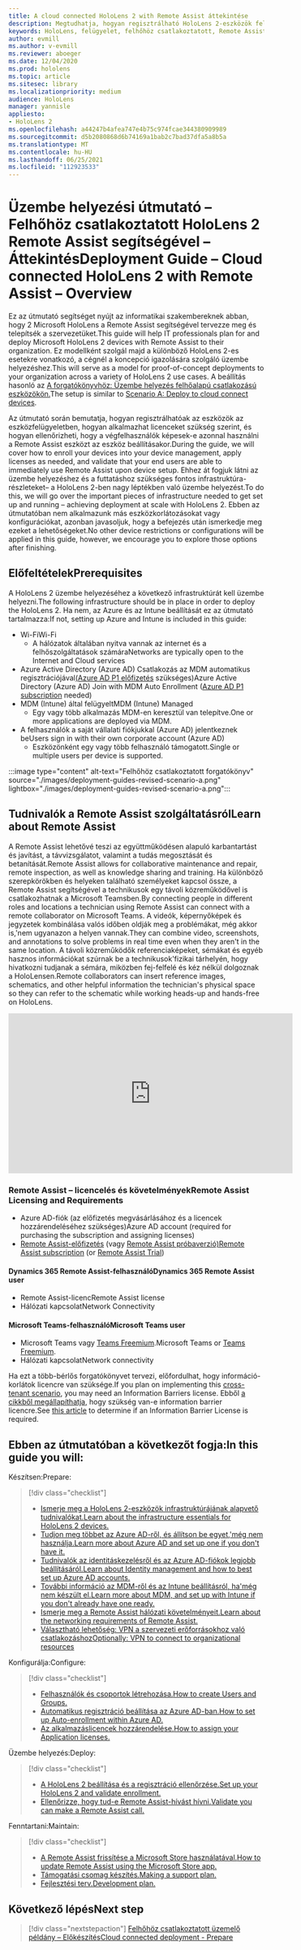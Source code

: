 ```yaml
---
title: A cloud connected HoloLens 2 with Remote Assist áttekintése
description: Megtudhatja, hogyan regisztrálható HoloLens 2-eszközök felhőhöz csatlakoztatott hálózaton keresztül a Dynamics 365 Remote Assist használatával.
keywords: HoloLens, felügyelet, felhőhöz csatlakoztatott, Remote Assist, AAD, Azure AD, MDM, Mobile Eszközkezelés
author: evmill
ms.author: v-evmill
ms.reviewer: aboeger
ms.date: 12/04/2020
ms.prod: hololens
ms.topic: article
ms.sitesec: library
ms.localizationpriority: medium
audience: HoloLens
manager: yannisle
appliesto:
- HoloLens 2
ms.openlocfilehash: a44247b4afea747e4b75c974fcae344380909989
ms.sourcegitcommit: d5b2080868d6b74169a1bab2c7bad37dfa5a8b5a
ms.translationtype: MT
ms.contentlocale: hu-HU
ms.lasthandoff: 06/25/2021
ms.locfileid: "112923533"
---
```

# <a name="deployment-guide--cloud-connected-hololens-2-with-remote-assist--overview"></a><span data-ttu-id="49415-104">Üzembe helyezési útmutató – Felhőhöz csatlakoztatott HoloLens 2 Remote Assist segítségével – Áttekintés</span><span class="sxs-lookup"><span data-stu-id="49415-104">Deployment Guide – Cloud connected HoloLens 2 with Remote Assist – Overview</span></span>

<span data-ttu-id="49415-105">Ez az útmutató segítséget nyújt az informatikai szakembereknek abban, hogy 2 Microsoft HoloLens a Remote Assist segítségével tervezze meg és telepítsék a szervezetüket.</span><span class="sxs-lookup"><span data-stu-id="49415-105">This guide will help IT professionals plan for and deploy Microsoft HoloLens 2 devices with Remote Assist to their organization.</span></span> <span data-ttu-id="49415-106">Ez modellként szolgál majd a különböző HoloLens 2-es esetekre vonatkozó, a cégnél a koncepció igazolására szolgáló üzembe helyezéshez.</span><span class="sxs-lookup"><span data-stu-id="49415-106">This will serve as a model for proof-of-concept deployments to your organization across a variety of HoloLens 2 use cases.</span></span> <span data-ttu-id="49415-107">A beállítás hasonló az [A forgatókönyvhöz: Üzembe helyezés felhőalapú csatlakozású eszközökön.](https://docs.microsoft.com/hololens/common-scenarios#scenario-a)</span><span class="sxs-lookup"><span data-stu-id="49415-107">The setup is similar to [Scenario A: Deploy to cloud connect devices](https://docs.microsoft.com/hololens/common-scenarios#scenario-a).</span></span> 

<span data-ttu-id="49415-108">Az útmutató során bemutatja, hogyan regisztrálhatóak az eszközök az eszközfelügyeletben, hogyan alkalmazhat licenceket szükség szerint, és hogyan ellenőrizheti, hogy a végfelhasználók képesek-e azonnal használni a Remote Assist eszközt az eszköz beállításakor.</span><span class="sxs-lookup"><span data-stu-id="49415-108">During the guide, we will cover how to enroll your devices into your device management, apply licenses as needed, and validate that your end users are able to immediately use Remote Assist upon device setup.</span></span> <span data-ttu-id="49415-109">Ehhez át fogjuk látni az üzembe helyezéshez és a futtatáshoz szükséges fontos infrastruktúra-részleteket– a HoloLens 2-ben nagy léptékben való üzembe helyezést.</span><span class="sxs-lookup"><span data-stu-id="49415-109">To do this, we will go over the important pieces of infrastructure needed to get set up and running – achieving deployment at scale with HoloLens 2.</span></span> <span data-ttu-id="49415-110">Ebben az útmutatóban nem alkalmazunk más eszközkorlátozásokat vagy konfigurációkat, azonban javasoljuk, hogy a befejezés után ismerkedje meg ezeket a lehetőségeket.</span><span class="sxs-lookup"><span data-stu-id="49415-110">No other device restrictions or configurations will be applied in this guide, however, we encourage you to explore those options after finishing.</span></span>

## <a name="prerequisites"></a><span data-ttu-id="49415-111">Előfeltételek</span><span class="sxs-lookup"><span data-stu-id="49415-111">Prerequisites</span></span>

<span data-ttu-id="49415-112">A HoloLens 2 üzembe helyezéséhez a következő infrastruktúrát kell üzembe helyezni.</span><span class="sxs-lookup"><span data-stu-id="49415-112">The following infrastructure should be in place in order to deploy the HoloLens 2.</span></span> <span data-ttu-id="49415-113">Ha nem, az Azure és az Intune beállítását ez az útmutató tartalmazza:</span><span class="sxs-lookup"><span data-stu-id="49415-113">If not, setting up Azure and Intune is included in this guide:</span></span>

- <span data-ttu-id="49415-114">Wi-Fi</span><span class="sxs-lookup"><span data-stu-id="49415-114">Wi-Fi</span></span>
    - <span data-ttu-id="49415-115">A hálózatok általában nyitva vannak az internet és a felhőszolgáltatások számára</span><span class="sxs-lookup"><span data-stu-id="49415-115">Networks are typically open to the Internet and Cloud services</span></span>
- <span data-ttu-id="49415-116">Azure Active Directory (Azure AD) Csatlakozás az MDM automatikus regisztrációjával[(Azure AD P1 előfizetés](https://docs.microsoft.com/azure/active-directory/fundamentals/active-directory-whatis) szükséges)</span><span class="sxs-lookup"><span data-stu-id="49415-116">Azure Active Directory (Azure AD) Join with MDM Auto Enrollment ([Azure AD P1 subscription](https://docs.microsoft.com/azure/active-directory/fundamentals/active-directory-whatis) needed)</span></span>
- <span data-ttu-id="49415-117">MDM (Intune) által felügyelt</span><span class="sxs-lookup"><span data-stu-id="49415-117">MDM (Intune) Managed</span></span>
    - <span data-ttu-id="49415-118">Egy vagy több alkalmazás MDM-en keresztül van telepítve.</span><span class="sxs-lookup"><span data-stu-id="49415-118">One or more applications are deployed via MDM.</span></span>
- <span data-ttu-id="49415-119">A felhasználók a saját vállalati fiókjukkal (Azure AD) jelentkeznek be</span><span class="sxs-lookup"><span data-stu-id="49415-119">Users sign in with their own corporate account (Azure AD)</span></span>
    - <span data-ttu-id="49415-120">Eszközönként egy vagy több felhasználó támogatott.</span><span class="sxs-lookup"><span data-stu-id="49415-120">Single or multiple users per device is supported.</span></span>

:::image type="content" alt-text="Felhőhöz csatlakoztatott forgatókönyv" source="./images/deployment-guides-revised-scenario-a.png" lightbox="./images/deployment-guides-revised-scenario-a.png":::


## <a name="learn-about-remote-assist"></a><span data-ttu-id="49415-122">Tudnivalók a Remote Assist szolgáltatásról</span><span class="sxs-lookup"><span data-stu-id="49415-122">Learn about Remote Assist</span></span>

<span data-ttu-id="49415-123">A Remote Assist lehetővé teszi az együttműködésen alapuló karbantartást és javítást, a távvizsgálatot, valamint a tudás megosztását és betanítását.</span><span class="sxs-lookup"><span data-stu-id="49415-123">Remote Assist allows for collaborative maintenance and repair, remote inspection, as well as knowledge sharing and training.</span></span> <span data-ttu-id="49415-124">Ha különböző szerepkörökben és helyeken található személyeket kapcsol össze, a Remote Assist segítségével a technikusok egy távoli közreműködővel is csatlakozhatnak a Microsoft Teamsben.</span><span class="sxs-lookup"><span data-stu-id="49415-124">By connecting people in different roles and locations a technician using Remote Assist can connect with a remote collaborator on Microsoft Teams.</span></span> <span data-ttu-id="49415-125">A videók, képernyőképek és jegyzetek kombinálása valós időben oldják meg a problémákat, még akkor is,&#39;nem ugyanazon a helyen vannak.</span><span class="sxs-lookup"><span data-stu-id="49415-125">They can combine video, screenshots, and annotations to solve problems in real time even when they aren&#39;t in the same location.</span></span> <span data-ttu-id="49415-126">A távoli közreműködők referenciaképeket, sémákat és egyéb hasznos információkat szúrnak be a technikusok&#39;fizikai tárhelyén, hogy hivatkozni tudjanak a sémára, miközben fej-felfelé és kéz nélkül dolgoznak a HoloLensen.</span><span class="sxs-lookup"><span data-stu-id="49415-126">Remote collaborators can insert reference images, schematics, and other helpful information the technician&#39;s physical space so they can refer to the schematic while working heads-up and hands-free on HoloLens.</span></span>

<iframe width="560" height="315" src="https://www.youtube.com/embed/d3YT8j0yYl0" frameborder="0" allow="accelerometer; autoplay; clipboard-write; encrypted-media; gyroscope; picture-in-picture" allowfullscreen></iframe>

### <a name="remote-assist-licensing-and-requirements"></a><span data-ttu-id="49415-127">Remote Assist – licencelés és követelmények</span><span class="sxs-lookup"><span data-stu-id="49415-127">Remote Assist Licensing and Requirements</span></span>

- <span data-ttu-id="49415-128">Azure AD-fiók (az előfizetés megvásárlásához és a licencek hozzárendeléséhez szükséges)</span><span class="sxs-lookup"><span data-stu-id="49415-128">Azure AD account (required for purchasing the subscription and assigning licenses)</span></span>
- <span data-ttu-id="49415-129">[Remote Assist-előfizetés](https://docs.microsoft.com/dynamics365/mixed-reality/remote-assist/buy-and-deploy-remote-assist) (vagy [Remote Assist próbaverzió)](https://docs.microsoft.com/dynamics365/mixed-reality/remote-assist/try-remote-assist)</span><span class="sxs-lookup"><span data-stu-id="49415-129">[Remote Assist subscription](https://docs.microsoft.com/dynamics365/mixed-reality/remote-assist/buy-and-deploy-remote-assist) (or [Remote Assist Trial](https://docs.microsoft.com/dynamics365/mixed-reality/remote-assist/try-remote-assist))</span></span>
    
#### <a name="dynamics-365-remote-assist-user"></a><span data-ttu-id="49415-130">Dynamics 365 Remote Assist-felhasználó</span><span class="sxs-lookup"><span data-stu-id="49415-130">Dynamics 365 Remote Assist user</span></span>

- <span data-ttu-id="49415-131">Remote Assist-licenc</span><span class="sxs-lookup"><span data-stu-id="49415-131">Remote Assist license</span></span>
- <span data-ttu-id="49415-132">Hálózati kapcsolat</span><span class="sxs-lookup"><span data-stu-id="49415-132">Network Connectivity</span></span>

#### <a name="microsoft-teams-user"></a><span data-ttu-id="49415-133">Microsoft Teams-felhasználó</span><span class="sxs-lookup"><span data-stu-id="49415-133">Microsoft Teams user</span></span>

- <span data-ttu-id="49415-134">Microsoft Teams vagy [Teams Freemium](https://products.office.com/microsoft-teams/free).</span><span class="sxs-lookup"><span data-stu-id="49415-134">Microsoft Teams or [Teams Freemium](https://products.office.com/microsoft-teams/free).</span></span>
- <span data-ttu-id="49415-135">Hálózati kapcsolat</span><span class="sxs-lookup"><span data-stu-id="49415-135">Network connectivity</span></span>

<span data-ttu-id="49415-136">Ha ezt a [](https://docs.microsoft.com/dynamics365/mixed-reality/remote-assist/cross-tenant-overview#scenario-2-leasing-services-to-other-tenants)több-bérlős forgatókönyvet tervezi, előfordulhat, hogy információ-korlátok licencre van szüksége.</span><span class="sxs-lookup"><span data-stu-id="49415-136">If you plan on implementing this [cross-tenant scenario](https://docs.microsoft.com/dynamics365/mixed-reality/remote-assist/cross-tenant-overview#scenario-2-leasing-services-to-other-tenants), you may need an Information Barriers license.</span></span> <span data-ttu-id="49415-137">Ebből [a cikkből megállapíthatja,](https://docs.microsoft.com/dynamics365/mixed-reality/remote-assist/cross-tenant-licensing-implementation#step-1-determine-if-information-barriers-are-necessary) hogy szükség van-e information barrier licencre.</span><span class="sxs-lookup"><span data-stu-id="49415-137">See [this article](https://docs.microsoft.com/dynamics365/mixed-reality/remote-assist/cross-tenant-licensing-implementation#step-1-determine-if-information-barriers-are-necessary) to determine if an Information Barrier License is required.</span></span>

## <a name="in-this-guide-you-will"></a><span data-ttu-id="49415-138">Ebben az útmutatóban a következőt fogja:</span><span class="sxs-lookup"><span data-stu-id="49415-138">In this guide you will:</span></span>

<span data-ttu-id="49415-139">Készítsen:</span><span class="sxs-lookup"><span data-stu-id="49415-139">Prepare:</span></span>

> [!div class="checklist"]
> - [<span data-ttu-id="49415-140">Ismerje meg a HoloLens 2-eszközök infrastruktúrájának alapvető tudnivalókat.</span><span class="sxs-lookup"><span data-stu-id="49415-140">Learn about the infrastructure essentials for HoloLens 2 devices.</span></span>](hololens2-cloud-connected-prepare.md#infrastructure-essentials)
> - [<span data-ttu-id="49415-141">Tudjon meg többet az Azure AD-ről, és állítson be egyet,&#39;még nem használja.</span><span class="sxs-lookup"><span data-stu-id="49415-141">Learn more about Azure AD and set up one if you don&#39;t have it.</span></span>](hololens2-cloud-connected-prepare.md#azure-active-directory)
> - [<span data-ttu-id="49415-142">Tudnivalók az identitáskezelésről és az Azure AD-fiókok legjobb beállításáról.</span><span class="sxs-lookup"><span data-stu-id="49415-142">Learn about Identity management and how to best set up Azure AD accounts.</span></span>](hololens2-cloud-connected-prepare.md#identity-management)
> - [<span data-ttu-id="49415-143">További információ az MDM-ről és az Intune beállításról, ha&#39;még nem készült el.</span><span class="sxs-lookup"><span data-stu-id="49415-143">Learn more about MDM, and set up with Intune if you don&#39;t already have one ready.</span></span>](hololens2-cloud-connected-prepare.md#mobile-device-management)
> - [<span data-ttu-id="49415-144">Ismerje meg a Remote Assist hálózati követelményeit.</span><span class="sxs-lookup"><span data-stu-id="49415-144">Learn about the networking requirements of Remote Assist.</span></span>](hololens2-cloud-connected-prepare.md#network)
> - [<span data-ttu-id="49415-145">Választható lehetőség: VPN a szervezeti erőforrásokhoz való csatlakozáshoz</span><span class="sxs-lookup"><span data-stu-id="49415-145">Optionally: VPN to connect to organizational resources</span></span>](hololens2-cloud-connected-prepare.md#optional-connect-your-hololens-to-vpn)

<span data-ttu-id="49415-146">Konfigurálja:</span><span class="sxs-lookup"><span data-stu-id="49415-146">Configure:</span></span>

> [!div class="checklist"]
> - [<span data-ttu-id="49415-147">Felhasználók és csoportok létrehozása.</span><span class="sxs-lookup"><span data-stu-id="49415-147">How to create Users and Groups.</span></span>](hololens2-cloud-connected-configure.md#azure-users-and-groups)
> - [<span data-ttu-id="49415-148">Automatikus regisztráció beállítása az Azure AD-ban.</span><span class="sxs-lookup"><span data-stu-id="49415-148">How to set up Auto-enrollment within Azure AD.</span></span>](hololens2-cloud-connected-configure.md#auto-enrollment-on-hololens-2)
> - [<span data-ttu-id="49415-149">Az alkalmazáslicencek hozzárendelése.</span><span class="sxs-lookup"><span data-stu-id="49415-149">How to assign your Application licenses.</span></span>](hololens2-cloud-connected-configure.md#application-licenses)

<span data-ttu-id="49415-150">Üzembe helyezés:</span><span class="sxs-lookup"><span data-stu-id="49415-150">Deploy:</span></span>

> [!div class="checklist"]
> - [<span data-ttu-id="49415-151">A HoloLens 2 beállítása és a regisztráció ellenőrzése.</span><span class="sxs-lookup"><span data-stu-id="49415-151">Set up your HoloLens 2 and validate enrollment.</span></span>](hololens2-cloud-connected-deploy.md#enrollment-validation)
> - [<span data-ttu-id="49415-152">Ellenőrizze, hogy tud-e Remote Assist-hívást hívni.</span><span class="sxs-lookup"><span data-stu-id="49415-152">Validate you can make a Remote Assist call.</span></span>](hololens2-cloud-connected-deploy.md#remote-assist-call-validation)

<span data-ttu-id="49415-153">Fenntartani:</span><span class="sxs-lookup"><span data-stu-id="49415-153">Maintain:</span></span>

> [!div class="checklist"]
> - [<span data-ttu-id="49415-154">A Remote Assist frissítése a Microsoft Store használatával.</span><span class="sxs-lookup"><span data-stu-id="49415-154">How to update Remote Assist using the Microsoft Store app.</span></span>](hololens2-cloud-connected-maintain.md#updates)
> - [<span data-ttu-id="49415-155">Támogatási csomag készítés.</span><span class="sxs-lookup"><span data-stu-id="49415-155">Making a support plan.</span></span>](hololens2-cloud-connected-maintain.md#support-plan)
> - [<span data-ttu-id="49415-156">Fejlesztési terv.</span><span class="sxs-lookup"><span data-stu-id="49415-156">Development plan.</span></span>](hololens2-cloud-connected-maintain.md#development-plan)

## <a name="next-step"></a><span data-ttu-id="49415-157">Következő lépés</span><span class="sxs-lookup"><span data-stu-id="49415-157">Next step</span></span>

> [!div class="nextstepaction"]
> [<span data-ttu-id="49415-158">Felhőhöz csatlakoztatott üzemelő példány – Előkészítés</span><span class="sxs-lookup"><span data-stu-id="49415-158">Cloud connected deployment - Prepare</span></span>](hololens2-cloud-connected-prepare.md)

